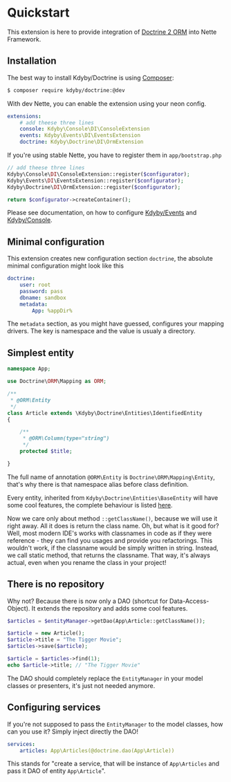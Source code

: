 Quickstart
==========

This extension is here to provide integration of [Doctrine 2 ORM](http://www.doctrine-project.org/projects/orm.html) into Nette Framework.


Installation
-----------

The best way to install Kdyby/Doctrine is using  [Composer](http://getcomposer.org/):

```sh
$ composer require kdyby/doctrine:@dev
```

With dev Nette, you can enable the extension using your neon config.

```yml
extensions:
	# add theese three lines
	console: Kdyby\Console\DI\ConsoleExtension
	events: Kdyby\Events\DI\EventsExtension
	doctrine: Kdyby\Doctrine\DI\OrmExtension
```

If you're using stable Nette, you have to register them in `app/bootstrap.php`

```php
// add theese three lines
Kdyby\Console\DI\ConsoleExtension::register($configurator);
Kdyby\Events\DI\EventsExtension::register($configurator);
Kdyby\Doctrine\DI\OrmExtension::register($configurator);

return $configurator->createContainer();
```

Please see documentation, on how to configure [Kdyby/Events](https://github.com/Kdyby/Events/blob/master/docs/en/index.md) and [Kdyby/Console](https://github.com/Kdyby/Console/blob/master/docs/en/index.md).


Minimal configuration
---------------------

This extension creates new configuration section `doctrine`, the absolute minimal configuration might look like this

```yml
doctrine:
	user: root
	password: pass
	dbname: sandbox
	metadata:
		App: %appDir%
```

The `metadata` section, as you might have guessed, configures your mapping drivers. The key is namespace and the value is usualy a directory.


Simplest entity
---------------


```php
namespace App;

use Doctrine\ORM\Mapping as ORM;

/**
 * @ORM\Entity
 */
class Article extends \Kdyby\Doctrine\Entities\IdentifiedEntity
{

	/**
	 * @ORM\Column(type="string")
	 */
	protected $title;

}
```

The full name of annotation `@ORM\Entity` is `Doctrine\ORM\Mapping\Entity`, that's why there is that namespace alias before class definition.

Every entity, inherited from `Kdyby\Doctrine\Entities\BaseEntity` will have some cool features, the complete behaviour is listed [here](todo).

Now we care only about method `::getClassName()`, because we will use it right away. All it does is return the class name. Oh, but what is it good for? Well, most modern IDE's works with classnames in code as if they were reference - they can find you usages and provide you refactorings. This wouldn't work, if the classname would be simply written in string. Instead, we call static method, that returns the classname. That way, it's always actual, even when you rename the class in your project!


There is no repository
----------------------

Why not? Because there is now only a DAO (shortcut for Data-Access-Object). It extends the repository and adds some cool features.

```php
$articles = $entityManager->getDao(App\Article::getClassName());

$article = new Article();
$article->title = "The Tigger Movie";
$articles->save($article);

$article = $articles->find(1);
echo $article->title; // "The Tigger Movie"
```

The DAO should completely replace the `EntityManager` in your model classes or presenters, it's just not needed anymore.


Configuring services
--------------------

If you're not supposed to pass the `EntityManager` to the model classes, how can you use it? Simply inject directly the DAO!

```yml
services:
	articles: App\Articles(@doctrine.dao(App\Article))
```

This stands for "create a service, that will be instance of `App\Articles` and pass it DAO of entity `App\Article`".


